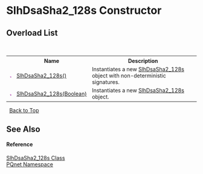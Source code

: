 # SlhDsaSha2_128s Constructor 
 


## Overload List
&nbsp;<table><tr><th></th><th>Name</th><th>Description</th></tr><tr><td>![Public method](media/pubmethod.gif "Public method")</td><td><a href="ac5c8096-1752-8ab6-48c7-ff9f5a0d6fd7.md">SlhDsaSha2_128s()</a></td><td>
Instantiates a new <a href="9041afa8-4859-372f-22bb-e9e41abac613.md">SlhDsaSha2_128s</a> object with non-deterministic signatures.</td></tr><tr><td>![Public method](media/pubmethod.gif "Public method")</td><td><a href="d2503d5a-a4d9-cda3-c03b-00030868106c.md">SlhDsaSha2_128s(Boolean)</a></td><td>
Instantiates a new <a href="9041afa8-4859-372f-22bb-e9e41abac613.md">SlhDsaSha2_128s</a> object.</td></tr></table>&nbsp;
<a href="#slhdsasha2_128s-constructor">Back to Top</a>

## See Also


#### Reference
<a href="9041afa8-4859-372f-22bb-e9e41abac613.md">SlhDsaSha2_128s Class</a><br /><a href="fc4f881f-e121-9cf0-ed49-65bf6b5a005d.md">PQnet Namespace</a><br />